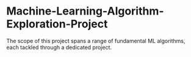 # Machine-Learning-Algorithm-Exploration-Project
The scope of this project spans a range of fundamental ML algorithms, each tackled through a dedicated project. 
